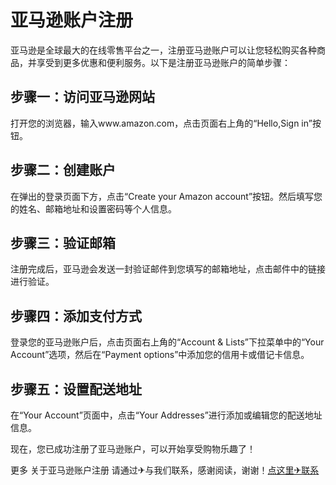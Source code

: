# 亚马逊账户注册

亚马逊是全球最大的在线零售平台之一，注册亚马逊账户可以让您轻松购买各种商品，并享受到更多优惠和便利服务。以下是注册亚马逊账户的简单步骤：

## 步骤一：访问亚马逊网站
打开您的浏览器，输入www.amazon.com，点击页面右上角的“Hello,Sign in”按钮。

## 步骤二：创建账户
在弹出的登录页面下方，点击“Create your Amazon account”按钮。然后填写您的姓名、邮箱地址和设置密码等个人信息。

## 步骤三：验证邮箱
注册完成后，亚马逊会发送一封验证邮件到您填写的邮箱地址，点击邮件中的链接进行验证。

## 步骤四：添加支付方式
登录您的亚马逊账户后，点击页面右上角的“Account & Lists”下拉菜单中的“Your Account”选项，然后在“Payment options”中添加您的信用卡或借记卡信息。

## 步骤五：设置配送地址
在“Your Account”页面中，点击“Your Addresses”进行添加或编辑您的配送地址信息。

现在，您已成功注册了亚马逊账户，可以开始享受购物乐趣了！

更多 关于亚马逊账户注册 请通过✈与我们联系，感谢阅读，谢谢！[点这里✈联系](https://www.k02.cc)